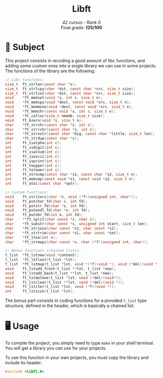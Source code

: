 <h1 align="center">
        Libft
</h1>

<p align="center">
        <i>42 cursus - Rank 0</i><br>
        Final grade: <b>125/100</b>
</p>

# 📝 Subject
This project consists in recoding a good amount of libc functions, and adding some custom ones into a single library we can use in some projects.<br>
The functions of the library are the following:
```c
// Libc functions:
size_t	ft_strlen(const char *s);
size_t	ft_strlcpy(char *dst, const char *src, size_t size);
size_t	ft_strlcat(char *dst, const char *src, size_t size);
void    *ft_memset(void *s, int c, size_t n);
void    *ft_memcpy(void *dest, const void *src, size_t n);
void    *ft_memmove(void *dest, const void *src, size_t n);
void    *ft_memchr(const void *s, int c, size_t n);
void    *ft_calloc(size_t nmemb, size_t size);
void    ft_bzero(void *s, size_t n);
char    *ft_strchr(const char *s, int c);
char    *ft_strrchr(const char *s, int c);
char    *ft_strnstr(const char *big, const char *little, size_t len);
char    *ft_strdup(const char *s);
int     ft_isalpha(int c);
int     ft_isdigit(int c);
int     ft_isalnum(int c);
int     ft_isascii(int c);
int     ft_isprint(int c);
int     ft_toupper(int c);
int     ft_tolower(int c);
int     ft_strncmp(const char *s1, const char *s2, size_t n);
int     ft_memcmp(const void *s1, const void *s2, size_t n);
int     ft_atoi(const char *nptr);

// Custom functions:
void    ft_striteri(char *s, void (*f)(unsigned int, char*));
void    ft_putchar_fd(char c, int fd);
void    ft_putstr_fd(char *s, int fd);
void    ft_putendl_fd(char *s, int fd);
void    ft_putnbr_fd(int n, int fd);
char    **ft_split(char const *s, char c);
char    *ft_substr(char const *s, unsigned int start, size_t len);
char    *ft_strjoin(char const *s1, char const *s2);
char    *ft_strtrim(char const *s1, char const *set);
char    *ft_itoa(int n);
char    *ft_strmapi(char const *s, char (*f)(unsigned int, char));

// Bonus functions (chained lists):
t_list	*ft_lstnew(void *content);
t_list	*ft_lstlast(t_list *lst);
t_list	*ft_lstmap(t_list *lst, void *(*f)(void *), void (*del)(void *));
void    ft_lstadd_front(t_list **lst, t_list *new);
void    ft_lstadd_back(t_list **lst, t_list *new);
void    ft_lstdelone(t_list *lst, void (*del)(void*));
void    ft_lstclear(t_list **lst, void (*del)(void *));
void    ft_lstiter(t_list *lst, void (*f)(void *));
int     ft_lstsize(t_list *lst);
```
The bonus part consists in coding functions for a provided `t_list` type structure, defined in the header, which is basically a chained list.

# 🖥️ Usage
To compile the project, you simply need to type `make` in your shell terminal.<br>
You will get a library you can use for your projects.

To use this function in your own projects, you must copy the library and include its header:
```c
#include <libft.h>
```
